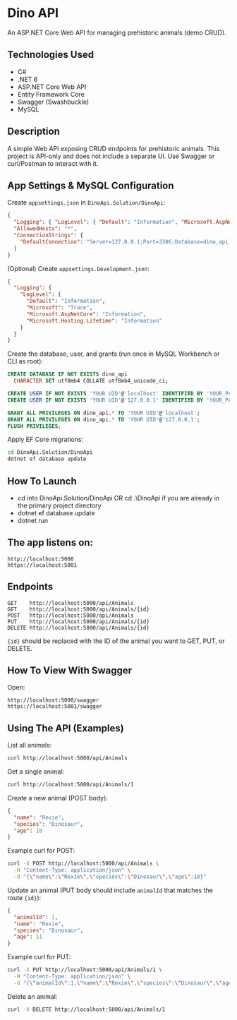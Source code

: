 # Dino API

An ASP.NET Core Web API for managing prehistoric animals (demo CRUD).

## Technologies Used
- C#
- .NET 6
- ASP.NET Core Web API
- Entity Framework Core
- Swagger (Swashbuckle)
- MySQL

## Description
A simple Web API exposing CRUD endpoints for prehistoric animals. This project is API-only and does not include a separate UI. Use Swagger or curl/Postman to interact with it.

## App Settings & MySQL Configuration

Create `appsettings.json` in `DinoApi.Solution/DinoApi`:

```json
{
  "Logging": { "LogLevel": { "Default": "Information", "Microsoft.AspNetCore": "Warning" } },
  "AllowedHosts": "*",
  "ConnectionStrings": {
    "DefaultConnection": "Server=127.0.0.1;Port=3306;Database=dino_api;Uid=YOUR UID;Pwd=YOUR_PASSWORD;"
  }
}
```

(Optional) Create `appsettings.Development.json`:

```json
{
  "Logging": {
    "LogLevel": {
      "Default": "Information",
      "Microsoft": "Trace",
      "Microsoft.AspNetCore": "Information",
      "Microsoft.Hosting.Lifetime": "Information"
    }
  }
}
```

Create the database, user, and grants (run once in MySQL Workbench or CLI as root):

```sql
CREATE DATABASE IF NOT EXISTS dino_api
  CHARACTER SET utf8mb4 COLLATE utf8mb4_unicode_ci;

CREATE USER IF NOT EXISTS 'YOUR UID'@'localhost' IDENTIFIED BY 'YOUR_PASSWORD';
CREATE USER IF NOT EXISTS 'YOUR UID'@'127.0.0.1' IDENTIFIED BY 'YOUR_PASSWORD';

GRANT ALL PRIVILEGES ON dino_api.* TO 'YOUR UID'@'localhost';
GRANT ALL PRIVILEGES ON dino_api.* TO 'YOUR UID'@'127.0.0.1';
FLUSH PRIVILEGES;
```

Apply EF Core migrations:

```bash
cd DinoApi.Solution/DinoApi
dotnet ef database update
```

## How To Launch

* cd into DinoApi.Solution/DinoApi OR cd .\DinoApi if you are already in the primary project directory
* dotnet ef database update
* dotnet run

## The app listens on:

```
http://localhost:5000
https://localhost:5001
```
## Endpoints

```
GET    http://localhost:5000/api/Animals
GET    http://localhost:5000/api/Animals/{id}
POST   http://localhost:5000/api/Animals
PUT    http://localhost:5000/api/Animals/{id}
DELETE http://localhost:5000/api/Animals/{id}
```

`{id}` should be replaced with the ID of the animal you want to GET, PUT, or DELETE.

## How To View With Swagger

Open:

```
http://localhost:5000/swagger
https://localhost:5001/swagger
```

## Using The API (Examples)

List all animals:
```bash
curl http://localhost:5000/api/Animals
```

Get a single animal:
```bash
curl http://localhost:5000/api/Animals/1
```

Create a new animal (POST body):
```json
{
  "name": "Rexie",
  "species": "Dinosaur",
  "age": 10
}
```

Example curl for POST:
```bash
curl -X POST http://localhost:5000/api/Animals \
  -H "Content-Type: application/json" \
  -d "{\"name\":\"Rexie\",\"species\":\"Dinosaur\",\"age\":10}"
```

Update an animal (PUT body should include `animalId` that matches the route `{id}`):
```json
{
  "animalId": 1,
  "name": "Rexie",
  "species": "Dinosaur",
  "age": 11
}
```

Example curl for PUT:
```bash
curl -X PUT http://localhost:5000/api/Animals/1 \
  -H "Content-Type: application/json" \
  -d "{\"animalId\":1,\"name\":\"Rexie\",\"species\":\"Dinosaur\",\"age\":11}"
```

Delete an animal:
```bash
curl -X DELETE http://localhost:5000/api/Animals/1
```
